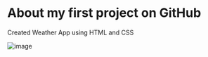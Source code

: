 # About my first project on GitHub

Created Weather App using HTML and CSS

![image](https://github.com/user-attachments/assets/6c0217b9-d9b1-40c1-a485-c022ffec15a3)

